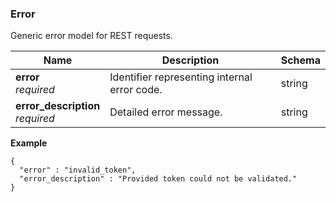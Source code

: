 
<a name="error"></a>
### Error
Generic error model for REST requests.


|Name|Description|Schema|
|---|---|---|
|**error**  <br>*required*|Identifier representing internal error code.|string|
|**error_description**  <br>*required*|Detailed error message.|string|

**Example**
```
{
  "error" : "invalid_token",
  "error_description" : "Provided token could not be validated."
}
```



